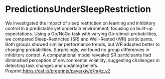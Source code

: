 # PredictionsUnderSleepRestriction
We investigated the impact of sleep restriction on learning and inhibitory control 
in a predictable yet uncertain environment, focusing on built-up expectations. 
Using a Go/NoGo task with varying Go-stimuli probabilities, 
we compared Sleep-Restricted (SR) and Well-Rested (WR) participants. 
Both groups showed similar performance trends, 
but WR adapted better to changing probabilities. 
Surprisingly, we found no group differences in inhibitory control. 
A computational model revealed SR participants had diminished 
perception of environmental volatility, suggesting challenges 
in detecting task changes and updating beliefs. 
Preprint:https://osf.io/preprints/psyarxiv/x7m4z_v2